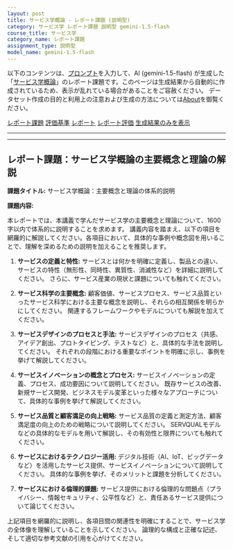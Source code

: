 ```yaml
---
layout: post
title: サービス学概論 - レポート課題 (説明型)
category: サービス学 レポート課題 説明型 gemini-1.5-flash
course_title: サービス学
category_name: レポート課題
assignment_type: 説明型
model_name: gemini-1.5-flash
---
```


以下のコンテンツは、[プロンプト](https://github.com/takedatoshiyuki/synthetic_assignments/tree/main/generated/サービス学/gemini-1.5-flash/prompt_レポート課題-説明型.md)を入力して、AI (gemini-1.5-flash) が生成した「[サービス学概論](/contents/サービス学/)」のレポート課題です。このページは生成結果から自動的に作成されているため、表示が乱れている場合があることをご容赦ください。
データセット作成の目的と利用上の注意および生成の方法については[About](/About)を御覧ください。

[レポート課題](../レポート課題-説明型)
[評価基準](../評価基準-説明型)
[レポート](../レポート-説明型)
[レポート評価](../レポート評価-説明型)
[生成結果のみを表示](https://github.com/takedatoshiyuki/synthetic_assignments/tree/main/generated/サービス学/gemini-1.5-flash/レポート課題-説明型.md)
  

***
***
  
## レポート課題：サービス学概論の主要概念と理論の解説

**課題タイトル:** サービス学概論：主要概念と理論の体系的説明

**課題内容:**

本レポートでは、本講義で学んだサービス学の主要概念と理論について、1600字以内で体系的に説明することを求めます。  講義内容を踏まえ、以下の項目を網羅的に解説してください。各項目において、具体的な事例や概念図を用いることで、理解を深めるための説明を加えることを推奨します。

1. **サービスの定義と特性:** サービスとは何かを明確に定義し、製品との違い、サービスの特性（無形性、同時性、異質性、消滅性など）を詳細に説明してください。  さらに、サービス産業の現状と課題についても触れてください。

2. **サービス科学の主要概念:** 顧客価値、サービスプロセス、サービス品質といったサービス科学における主要な概念を説明し、それらの相互関係を明らかにしてください。  関連するフレームワークやモデルについても解説を加えてください。

3. **サービスデザインのプロセスと手法:** サービスデザインのプロセス（共感、アイデア創出、プロトタイピング、テストなど）と、具体的な手法を説明してください。  それぞれの段階における重要なポイントを明確に示し、事例を挙げて解説してください。

4. **サービスイノベーションの概念とプロセス:** サービスイノベーションの定義、プロセス、成功要因について説明してください。  既存サービスの改善、新規サービス開発、ビジネスモデル変革といった様々なアプローチについて、具体的な事例を挙げて解説してください。

5. **サービス品質と顧客満足の向上戦略:** サービス品質の定義と測定方法、顧客満足度の向上のための戦略について説明してください。  SERVQUALモデルなどの具体的なモデルを用いて解説し、その有効性と限界についても触れてください。

6. **サービスにおけるテクノロジー活用:** デジタル技術（AI、IoT、ビッグデータなど）を活用したサービス提供、サービスイノベーションについて説明してください。  具体的な事例を挙げ、そのメリットと課題を分析してください。

7. **サービスにおける倫理的課題:** サービス提供における倫理的な問題点（プライバシー、情報セキュリティ、公平性など）と、責任あるサービス提供について論じてください。


上記項目を網羅的に説明し、各項目間の関連性を明確にすることで、サービス学の全体像を理解していることを示してください。  論理的な構成と正確な記述、そして適切な参考文献の引用を心がけてください。
